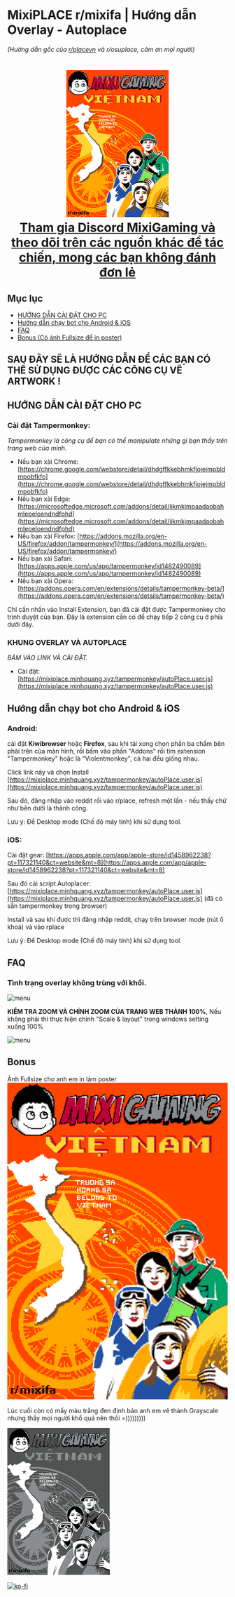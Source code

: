 # MixiPLACE r/mixifa | Hướng dẫn Overlay - Autoplace 
*(Hướng dẫn gốc của [r/placevn](https://discord.gg/r-placevietnam-960076480916901948) và r/osuplace, cảm ơn mọi người)*

<h1 align="center">
  <img src="./MIXIFINAL-quangminhnd.png" alt="r/place vietnam">
<br>
  <a href="https://discord.com/invite/mixigaming">Tham gia Discord MixiGaming và theo dõi trên các nguồn khác để tác chiến, mong các bạn không đánh đơn lẻ</a>
</h1>


## Mục lục
- [HƯỚNG DẪN CÀI ĐẶT CHO PC](/#hướng-dẫn-cài-đặt-cho-pc)
- [Hướng dẫn chạy bot cho Android & iOS](/#hướng-dẫn-chạy-bot-cho-android--ios)
- [FAQ](/#faq)
- [Bonus (Có ảnh Fullsize để in poster)](/#bonus)


## SAU ĐÂY SẼ LÀ HƯỚNG DẪN ĐỂ CÁC BẠN CÓ THỂ SỬ DỤNG ĐƯỢC CÁC CÔNG CỤ VẼ ARTWORK !

## HƯỚNG DẪN CÀI ĐẶT CHO PC

### Cài đặt Tampermonkey: 
*Tampermonkey là công cụ để bạn có thể manipulate những gì bạn thấy trên trang web của mình.*

- Nếu bạn xài Chrome: [https://chrome.google.com/webstore/detail/dhdgffkkebhmkfjojejmpbldmpobfkfo](https://chrome.google.com/webstore/detail/dhdgffkkebhmkfjojejmpbldmpobfkfo)
- Nếu bạn xài Edge: [https://microsoftedge.microsoft.com/addons/detail/iikmkjmpaadaobahmlepeloendndfphd](https://microsoftedge.microsoft.com/addons/detail/iikmkjmpaadaobahmlepeloendndfphd)
- Nếu bạn xài Firefox: [https://addons.mozilla.org/en-US/firefox/addon/tampermonkey/](https://addons.mozilla.org/en-US/firefox/addon/tampermonkey/)
- Nếu bạn xài Safari: [https://apps.apple.com/us/app/tampermonkey/id1482490089](https://apps.apple.com/us/app/tampermonkey/id1482490089)
- Nếu bạn xài Opera: [https://addons.opera.com/en/extensions/details/tampermonkey-beta/](https://addons.opera.com/en/extensions/details/tampermonkey-beta/)

Chỉ cần nhấn vào Install Extension, bạn đã cài đặt được Tampermonkey cho trình duyệt của bạn. Đây là extension cần có để chạy tiếp 2 công cụ ở phía dưới đây. 
### KHUNG OVERLAY VÀ AUTOPLACE

*BÁM VÀO LINK VÀ CÀI ĐẶT.*
- Cài đặt: [https://mixiplace.minhquang.xyz/tampermonkey/autoPlace.user.js](https://mixiplace.minhquang.xyz/tampermonkey/autoPlace.user.js)



## Hướng dẫn chạy bot cho Android & iOS

### Android:
cài đặt **Kiwibrowser** hoặc **Firefox**, sau khi tải xong chọn phần ba chấm bên phải trên của màn hình, rồi bấm vào phần "Addons" rồi tìm extension "Tampermonkey" hoặc là "Violentmonkey", cả hai đều giống nhau.

Click link này và chọn Install
[https://mixiplace.minhquang.xyz/tampermonkey/autoPlace.user.js](https://mixiplace.minhquang.xyz/tampermonkey/autoPlace.user.js)

Sau đó, đăng nhập vào reddit rồi vào r/place, refresh một lần - nếu thấy chữ như bên dưới là thành công.

Lưu ý: Để Desktop mode (Chế độ máy tính) khi sử dụng tool.

### iOS:
Cài đặt gear: [https://apps.apple.com/app/apple-store/id1458962238?pt=117321140&ct=website&mt=8](https://apps.apple.com/app/apple-store/id1458962238?pt=117321140&ct=website&mt=8)

Sau đó cài script Autoplacer: [https://mixiplace.minhquang.xyz/tampermonkey/autoPlace.user.js](https://mixiplace.minhquang.xyz/tampermonkey/autoPlace.user.js) (đã có sẵn tampermonkey trong browser)

Install và sau khi được thì đăng nhập reddit, chạy trên browser mode (nút ổ khoá) và vào rplace

Lưu ý: Để Desktop mode (Chế độ máy tính) khi sử dụng tool.

## FAQ

### Tình trạng overlay không trùng với khối.
![menu](https://media.discordapp.net/attachments/1131429845683937450/1131899383089217616/image.png?width=860&height=678)

**KIỂM TRA ZOOM VÀ CHỈNH ZOOM CỦA TRANG WEB THÀNH 100%**, Nếu không phải thì thực hiện chỉnh "Scale & layout" trong windows setting xuống 100%

![menu](https://media.discordapp.net/attachments/1131429845683937450/1131899948749836298/image.png?width=1286&height=682)

## Bonus
Ảnh Fullsize cho anh em in làm poster
![Fullsize](img/MixiPlace-Fullsize.png)

Lúc cuối còn có mấy màu trắng đen định bảo anh em vẽ thành Grayscale nhưng thấy mọi người khổ quá nên thôi =)))))))))

![grayscale](MIXIFINAL-quangminhnd-Grayscale.png)

[![ko-fi](https://ko-fi.com/img/githubbutton_sm.svg)](https://ko-fi.com/V7V581EVG)



